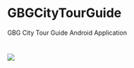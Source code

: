 # GBGCityTourGuide
GBG City Tour Guide Android Application
#
![](https://github.com/cloudcentrik/GBGCityTourGuide/blob/master/device-2016-04-24-115749.png)
